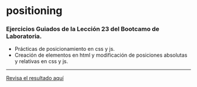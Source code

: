 # positioning

### Ejercicios Guiados de la Lección 23 del Bootcamo de Laboratoria.

  - Prácticas de posicionamiento en css y js.
  - Creación de elementos en html y modificación de posiciones absolutas y relativas en css y js.
  
------------------------------------
[Revisa el resultado aquí](http://mili01gm.github.io/positioning)
